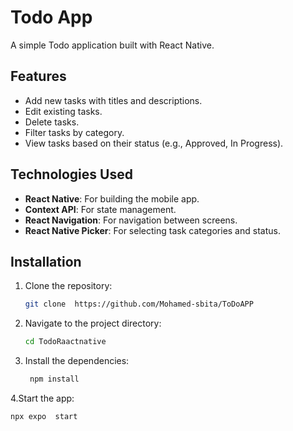 
# Todo App

A simple Todo application built with React Native.

## Features

- Add new tasks with titles and descriptions.
- Edit existing tasks.
- Delete tasks.
- Filter tasks by category.
- View tasks based on their status (e.g., Approved, In Progress).

## Technologies Used

- **React Native**: For building the mobile app.
- **Context API**: For state management.
- **React Navigation**: For navigation between screens.
- **React Native Picker**: For selecting task categories and status.


## Installation

1. Clone the repository:
   ```bash
   git clone  https://github.com/Mohamed-sbita/ToDoAPP
2. Navigate to the project directory:
   ````bash
   cd TodoRaactnative
3. Install the dependencies:
   ````bash
    npm install
4.Start the app:
   ````bash
   npx expo  start

